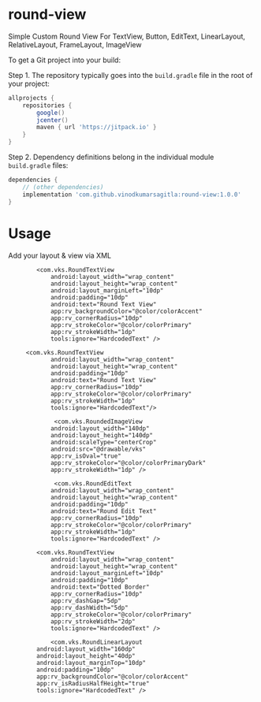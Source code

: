 # round-view
Simple Custom Round View For TextView, Button, EditText, LinearLayout, RelativeLayout, FrameLayout, ImageView 

To get a Git project into your build: 

Step 1. The repository typically goes into the `build.gradle` file in the root of your project:

```gradle
allprojects {
    repositories {
        google()
        jcenter()
        maven { url 'https://jitpack.io' }
    }
}
```
Step 2. Dependency definitions belong in the individual module `build.gradle` files:

```gradle
dependencies {
    // (other dependencies)
    implementation 'com.github.vinodkumarsagitla:round-view:1.0.0'
}
``` 
# Usage
Add your layout & view via XML



 

            <com.vks.RoundTextView
                android:layout_width="wrap_content"
                android:layout_height="wrap_content"
                android:layout_marginLeft="10dp"
                android:padding="10dp"
                android:text="Round Text View"
                app:rv_backgroundColor="@color/colorAccent"
                app:rv_cornerRadius="10dp"
                app:rv_strokeColor="@color/colorPrimary"
                app:rv_strokeWidth="1dp"
                tools:ignore="HardcodedText" />
		
		 <com.vks.RoundTextView
                android:layout_width="wrap_content"
                android:layout_height="wrap_content"
                android:padding="10dp"
                android:text="Round Text View"
                app:rv_cornerRadius="10dp"
                app:rv_strokeColor="@color/colorPrimary"
                app:rv_strokeWidth="1dp"
                tools:ignore="HardcodedText"/>
                
                 <com.vks.RoundedImageView
                android:layout_width="140dp"
                android:layout_height="140dp"
                android:scaleType="centerCrop"
                android:src="@drawable/vks"
                app:rv_isOval="true"
                app:rv_strokeColor="@color/colorPrimaryDark"
                app:rv_strokeWidth="1dp" />
                
                 <com.vks.RoundEditText
                android:layout_width="wrap_content"
                android:layout_height="wrap_content"
                android:padding="10dp"
                android:text="Round Edit Text"
                app:rv_cornerRadius="10dp"
                app:rv_strokeColor="@color/colorPrimary"
                app:rv_strokeWidth="1dp"
                tools:ignore="HardcodedText" />

            <com.vks.RoundTextView
                android:layout_width="wrap_content"
                android:layout_height="wrap_content"
                android:layout_marginLeft="10dp"
                android:padding="10dp"
                android:text="Dotted Border"
                app:rv_cornerRadius="10dp"
                app:rv_dashGap="5dp"
                app:rv_dashWidth="5dp"
                app:rv_strokeColor="@color/colorPrimary"
                app:rv_strokeWidth="2dp"
                tools:ignore="HardcodedText" />
                
                <com.vks.RoundLinearLayout
            android:layout_width="160dp"
            android:layout_height="40dp"
            android:layout_marginTop="10dp"
            android:padding="10dp"
            app:rv_backgroundColor="@color/colorAccent"
            app:rv_isRadiusHalfHeight="true"
            tools:ignore="HardcodedText" />
            

